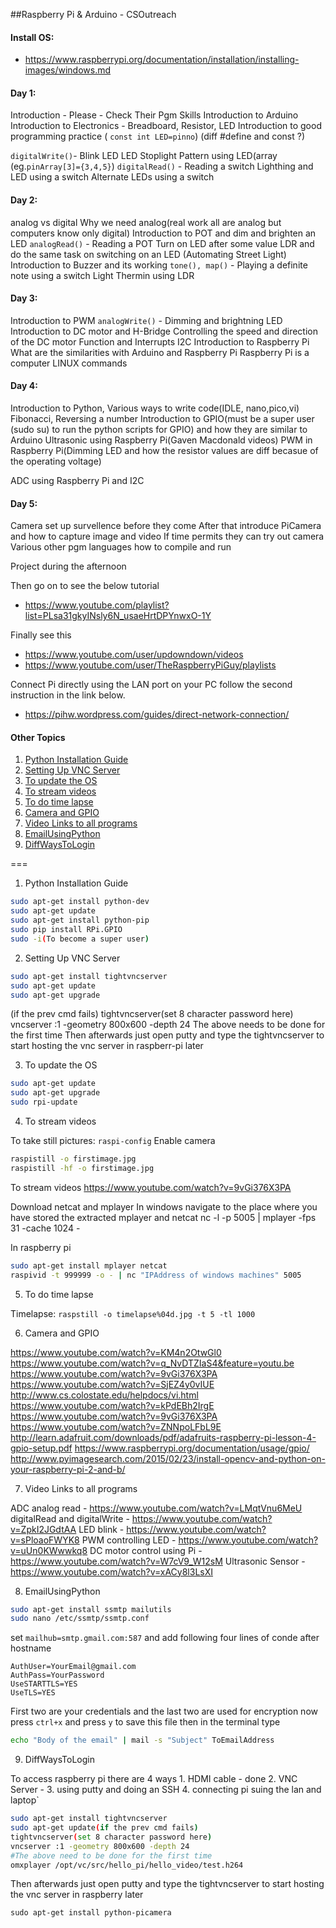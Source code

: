 
##Raspberry Pi & Arduino - CSOutreach

<!-- MarkdownTOC -->

<!-- /MarkdownTOC -->

#### Install OS:
* https://www.raspberrypi.org/documentation/installation/installing-images/windows.md

#### Day 1:
Introduction - Please - Check Their Pgm Skills
Introduction to Arduino
Introduction to Electronics - Breadboard, Resistor, LED
Introduction to good programming practice 
( `const int LED=pinno`) (diff #define and const ?)

`digitalWrite()`- Blink LED
        LED Stoplight
        Pattern using LED(array (eg.`pinArray[3]={3,4,5}`)
`digitalRead()` - Reading a switch
        Lighthing and LED using a switch
        Alternate LEDs using a switch


#### Day 2:
analog vs digital
Why we need analog(real work all are analog but computers know only digital)
Introduction to POT and dim and brighten an LED
`analogRead()` -  Reading a POT
        Turn on LED after some value
        LDR and do the same task on switching on an LED (Automating Street Light)
Introduction to Buzzer and its working
`tone(), map()` - Playing a definite note using a switch
        Light Thermin using LDR


#### Day 3: 
Introduction to PWM
`analogWrite()` - Dimming and brightning LED      
Introduction to DC motor and H-Bridge
Controlling the speed and direction of the DC motor
Function and Interrupts
I2C
Introduction to Raspberry Pi
What are the similarities with Arduino and Raspberry Pi
Raspberry Pi is a computer
LINUX commands

#### Day 4:
Introduction to Python, Various ways to write code(IDLE, nano,pico,vi)
Fibonacci, Reversing a number
Introduction to GPIO(must be a super user (sudo su) to run the python scripts for GPIO) and how they are similar to Arduino
Ultrasonic using Raspberry Pi(Gaven Macdonald videos)
PWM in Raspberry Pi(Dimming LED and how the resistor values are diff becasue of the operating voltage)

ADC using Raspberry Pi and I2C

#### Day 5:
Camera set up survellence before they come
After that introduce PiCamera and how to capture image and video
If time permits they can try out camera
Various other pgm languages how to compile and run

Project during the afternoon

Then go on to see the below tutorial
* https://www.youtube.com/playlist?list=PLsa31gkyINsly6N_usaeHrtDPYnwxO-1Y

Finally  see this
* https://www.youtube.com/user/updowndown/videos
* https://www.youtube.com/user/TheRaspberryPiGuy/playlists

Connect Pi directly using the LAN port on your PC follow the second instruction in the link below.
* https://pihw.wordpress.com/guides/direct-network-connection/

#### Other Topics
1. [Python Installation Guide](#python-installation-guide)
2. [Setting Up VNC Server](#setting-up-vnc-server)
3. [To update the OS](#to-update-the-os)
4. [To stream videos](#to-stream-videos)
5. [To do time lapse](#to-do-time-lapse)
6. [Camera and GPIO](#camera-and-gpio)
7. [Video Links to all programs](#video-links-to-all-programs)
8. [EmailUsingPython](#emailusingpython)
9. [DiffWaysToLogin](#diffwaystologin)

===

1. Python Installation Guide

```bash
sudo apt-get install python-dev
sudo apt-get update
sudo apt-get install python-pip
sudo pip install RPi.GPIO
sudo -i(To become a super user)
```

2. Setting Up VNC Server

```bash
sudo apt-get install tightvncserver
sudo apt-get update
sudo apt-get upgrade
```
(if the prev cmd fails)
tightvncserver(set 8 character password here)
vncserver :1 -geometry 800x600 -depth 24
The above needs to be done for the first time
Then afterwards just open putty and type the tightvncserver to start 
hosting the vnc server in raspberr-pi later

3. To update the OS

```bash
sudo apt-get update
sudo apt-get upgrade
sudo rpi-update
```


4. To stream videos

To take still pictures:
`raspi-config`
Enable camera
```bash
raspistill -o firstimage.jpg
raspistill -hf -o firstimage.jpg
```
To stream videos https://www.youtube.com/watch?v=9vGi376X3PA

Download netcat and mplayer
In windows navigate to the place where you have stored the extracted mplayer and netcat
nc -l -p 5005 | mplayer -fps 31 -cache 1024 -

In raspberry pi 
```bash
sudo apt-get install mplayer netcat
raspivid -t 999999 -o - | nc "IPAddress of windows machines" 5005
```
 
5. To do time lapse

Timelapse:
`raspstill -o timelapse%04d.jpg -t 5 -tl 1000`

6. Camera and GPIO

https://www.youtube.com/watch?v=KM4n2OtwGl0
https://www.youtube.com/watch?v=q_NvDTZIaS4&feature=youtu.be
https://www.youtube.com/watch?v=9vGi376X3PA
https://www.youtube.com/watch?v=SjEZ4y0vIUE
http://www.cs.colostate.edu/helpdocs/vi.html
https://www.youtube.com/watch?v=kPdEBh2IrgE
https://www.youtube.com/watch?v=9vGi376X3PA
https://www.youtube.com/watch?v=ZNNpoLFbL9E
http://learn.adafruit.com/downloads/pdf/adafruits-raspberry-pi-lesson-4-gpio-setup.pdf
https://www.raspberrypi.org/documentation/usage/gpio/
http://www.pyimagesearch.com/2015/02/23/install-opencv-and-python-on-your-raspberry-pi-2-and-b/

7. Video Links to all programs

ADC analog read - https://www.youtube.com/watch?v=LMqtVnu6MeU
digitalRead and digitalWrite - https://www.youtube.com/watch?v=ZpkI2JGdtAA
LED blink - https://www.youtube.com/watch?v=sPloaoFWYK8
PWM controlling LED - https://www.youtube.com/watch?v=uUn0KWwwkq8
DC motor control using Pi - https://www.youtube.com/watch?v=W7cV9_W12sM
Ultrasonic Sensor - https://www.youtube.com/watch?v=xACy8l3LsXI

8. EmailUsingPython

```bash
sudo apt-get install ssmtp mailutils
sudo nano /etc/ssmtp/ssmtp.conf
```

set `mailhub=smtp.gmail.com:587` and add following four lines of conde after hostname

```
AuthUser=YourEmail@gmail.com
AuthPass=YourPassword
UseSTARTTLS=YES
UseTLS=YES
```
First two are your credentials and the last two are used for encryption
now press `ctrl+x` and press `y` to save this file then in the terminal type

```bash
echo "Body of the email" | mail -s "Subject" ToEmailAddress
```

9. DiffWaysToLogin

To access raspberry pi
there are 4 ways
    1. HDMI cable - done
    2. VNC Server -
    3. using putty and doing an SSH
    4. connecting pi suing the lan and laptop`

```bash
sudo apt-get install tightvncserver
sudo apt-get update(if the prev cmd fails)
tightvncserver(set 8 character password here)
vncserver :1 -geometry 800x600 -depth 24
#The above need to be done for the first time
omxplayer /opt/vc/src/hello_pi/hello_video/test.h264
```
Then afterwards just open putty and type the tightvncserver to start 
hosting the vnc server in raspberry later

`sudo apt-get install python-picamera`
